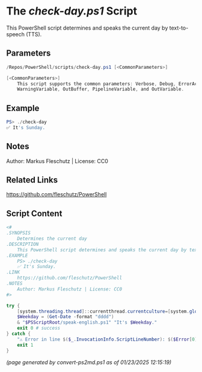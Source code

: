 The *check-day.ps1* Script
===========================

This PowerShell script determines and speaks the current day by text-to-speech (TTS).

Parameters
----------
```powershell
/Repos/PowerShell/scripts/check-day.ps1 [<CommonParameters>]

[<CommonParameters>]
    This script supports the common parameters: Verbose, Debug, ErrorAction, ErrorVariable, WarningAction, 
    WarningVariable, OutBuffer, PipelineVariable, and OutVariable.
```

Example
-------
```powershell
PS> ./check-day
✅ It's Sunday.

```

Notes
-----
Author: Markus Fleschutz | License: CC0

Related Links
-------------
https://github.com/fleschutz/PowerShell

Script Content
--------------
```powershell
<#
.SYNOPSIS
	Determines the current day 
.DESCRIPTION
	This PowerShell script determines and speaks the current day by text-to-speech (TTS).
.EXAMPLE
	PS> ./check-day
	✅ It's Sunday.
.LINK
	https://github.com/fleschutz/PowerShell
.NOTES
	Author: Markus Fleschutz | License: CC0
#>

try {
	[system.threading.thread]::currentthread.currentculture=[system.globalization.cultureinfo]"en-US"
	$Weekday = (Get-Date -format "dddd")
	& "$PSScriptRoot/speak-english.ps1" "It's $Weekday."
	exit 0 # success
} catch {
	"⚠️ Error in line $($_.InvocationInfo.ScriptLineNumber): $($Error[0])"
	exit 1
}
```

*(page generated by convert-ps2md.ps1 as of 01/23/2025 12:15:19)*
